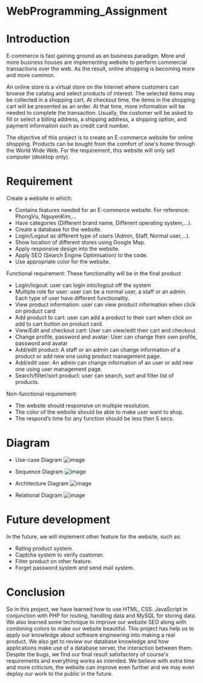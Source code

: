 # WebProgramming_Assignment

# Introduction
E-commerce is fast gaining ground as an business paradigm. More and more business houses are implementing website to perform commercial transactions over the web. As the result, online shopping is becoming more and more common.

An online store is a virtual store on the Internet where customers can browse the catalog and select products of interest. The selected items may be collected in a shopping cart. At checkout time, the items in the shopping cart will be presented as an order. At that time, more information will be needed to complete the transaction. Usually, the customer will be asked to fill or select a billing address, a shipping address, a shipping option, and payment information such as credit card number.

The objective of this project is to create an E-commerce website for online shopping. Products can be bought from the comfort of one's home through the World Wide Web. For the requirement, this website will only sell computer (desktop only). 

# Requirement
Create a website in which:
 - Contains features needed for an E-commerce website. For reference: PhongVu, NguyenKim,...
 - Have categories (Different brand name, Different operating system,...).
 - Create a database for the website.
 - Login/Logout as different type of users (Admin, Staff, Normal user,...).
 - Show location of different stores using Google Map.
 - Apply responsive design into the website.
 - Apply SEO (Search Engine Optimisation) to the code.
 - Use appropriate color for the website.

Functional requirement:
These functionality will be in the final product
 - Login/logout: user can login into/logout off the system 
 - Multiple role for user: user can be a normal user, a staff or an admin. Each type of user have different functionality.
 - View product information: user can view product information when click on product card
 - Add product to cart: user can add a product to their cart when click on add to cart button on product card.
 - View/Edit and checkout cart: User can view/edit their cart and checkout.
 - Change profile, password and avatar: User can change their own profile, password and avatar
 - Add/edit product: A staff or an admin can change information of a product or add new one using product management page.
 - Add/edit user: An admin can change information of an user or add new one using user management page.
 - Search/filter/sort product: user can search, sort and filter list of products.
 
Non-functional requirement:
  - The website should responsive on multiple resolution.
  - The color of the website should be able to make user want to shop.
  - The respond’s time for any function should be less then 5 secs.
  
# Diagram
- Use-case Diagram
![image](https://user-images.githubusercontent.com/40843946/102303183-3e1da180-3f8d-11eb-942f-ae5493d42e67.png)

- Sequence Diagram
![image](https://user-images.githubusercontent.com/40843946/102303285-6efdd680-3f8d-11eb-8aec-085fcfab6218.png)

- Architecture Diagram
![image](https://user-images.githubusercontent.com/40843946/102303362-93f24980-3f8d-11eb-8e26-ef2ff998cb30.png)

- Relational Diagram
![image](https://user-images.githubusercontent.com/40843946/102303544-f6e3e080-3f8d-11eb-978d-5b1c64d776a1.png)

# Future development
In the future, we will implement other feature for the website, such as:
  - Rating product system.
  - Captcha system to verify customer.
  - Filter product on other feature.
  - Forget password system and send mail system.


# Conclusion
 So in this project, we have learned how to use HTML, CSS. JavaScript in conjunction with PHP for routing, handling data and MySQL for storing data. We also learned some technique to improve our website SEO along with combining colors to make our website beautiful.
 This project has help us to apply our knowledge about software engineering into making a real product. We also get to review our database knowledge and how applications make use of a database server, the interaction between them.  Despite the bugs, we find our final result satisfactory of course's requirements and everything works as intended. We believe with extra time and more criticism, the website can improve even further and we may even deploy our work to the public in the future. 
